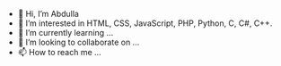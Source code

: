 - 👋 Hi, I’m Abdulla
- 👀 I’m interested in HTML, CSS, JavaScript, PHP, Python, C, C#, C++.
- 🌱 I’m currently learning ...
- 💞️ I’m looking to collaborate on ...
- 📫 How to reach me ...

<!---
deshark16/deshark16 is a ✨ special ✨ repository because its `README.md` (this file) appears on your GitHub profile.
You can click the Preview link to take a look at your changes.
--->
